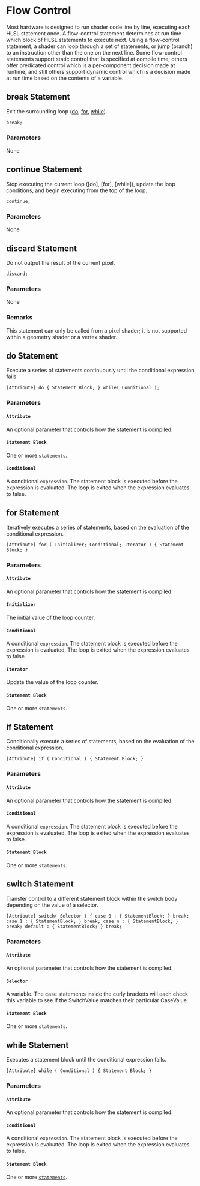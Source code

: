 # Flow Control

Most hardware is designed to run shader code line by line, executing each HLSL statement once. A flow-control statement determines at run time which block of HLSL statements to execute next. Using a flow-control statement, a shader can loop through a set of statements, or jump (branch) to an instruction other than the one on the next line. Some flow-control statements support static control that is specified at compile time; others offer predicated control which is a per-component decision made at runtime, and still others support dynamic control which is a decision made at run time based on the contents of a variable.

## break Statement

Exit the surrounding loop ([do](dx-graphics-hlsl-do.md), [for](dx-graphics-hlsl-for.md), [while](dx-graphics-hlsl-while.md)).

```HLSL
break;
```

### Parameters

None

## continue Statement

Stop executing the current loop ([do], [for], [while]), update the loop conditions, and begin executing from the top of the loop.

```HLSL
continue;
```

### Parameters

None

## discard Statement

Do not output the result of the current pixel.

```HLSL
discard;
```

### Parameters

None

### Remarks

This statement can only be called from a pixel shader; it is not supported within a geometry shader or a vertex shader.

## do Statement

Execute a series of statements continuously until the conditional expression fails.

```HLSL
[Attribute] do { Statement Block; } while( Conditional );
```

### Parameters

#### `Attribute`

An optional parameter that controls how the statement is compiled.

#### `Statement Block`

One or more `statements`.

#### `Conditional`

A conditional `expression`. The statement block is executed before the expression is evaluated. The loop is exited when the expression evaluates to false.

## for Statement

Iteratively executes a series of statements, based on the evaluation of the conditional expression.

```HLSL
[Attribute] for ( Initializer; Conditional; Iterator ) { Statement Block; }
```

### Parameters

#### `Attribute`

An optional parameter that controls how the statement is compiled.

#### `Initializer`

The initial value of the loop counter.

#### `Conditional`

A conditional `expression`. The statement block is executed before the expression is evaluated. The loop is exited when the expression evaluates to false.

#### `Iterator`

Update the value of the loop counter.

#### `Statement Block`

One or more `statements`.

## if Statement

Conditionally execute a series of statements, based on the evaluation of the conditional expression.

```HLSL
[Attribute] if ( Conditional ) { Statement Block; }
```

### Parameters

#### `Attribute`

An optional parameter that controls how the statement is compiled.

#### `Conditional`

A conditional `expression`. The statement block is executed before the expression is evaluated. The loop is exited when the expression evaluates to false.

#### `Statement Block`

One or more `statements`.

## switch Statement

Transfer control to a different statement block within the switch body depending on the value of a selector.

```HLSL
[Attribute] switch( Selector ) { case 0 : { StatementBlock; } break; case 1 : { StatementBlock; } break; case n : { StatementBlock; } break; default : { StatementBlock; } break;
```

### Parameters

#### `Attribute`

An optional parameter that controls how the statement is compiled.

#### `Selector`

A variable. The case statements inside the curly brackets will each check this variable to see if the SwitchValue matches their particular CaseValue.

#### `Statement Block`

One or more `statements`.

## while Statement

Executes a statement block until the conditional expression fails.

```HLSL
[Attribute] while ( Conditional ) { Statement Block; }
```

### Parameters

#### `Attribute`

An optional parameter that controls how the statement is compiled.

#### `Conditional`

A conditional `expression`. The statement block is executed before the expression is evaluated. The loop is exited when the expression evaluates to false.

#### `Statement Block`

One or more [`statements`](hlsl-language-statements.md).